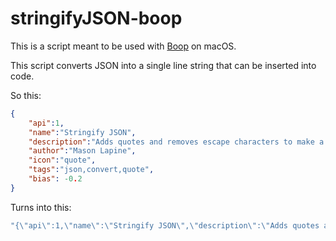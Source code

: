 # stringifyJSON-boop

This is a script meant to be used with [Boop](https://github.com/IvanMathy/Boop) on macOS.

This script converts JSON into a single line string that can be inserted into code.

So this:

```JSON
{
    "api":1,
    "name":"Stringify JSON",
    "description":"Adds quotes and removes escape characters to make a single String of JSON.",
    "author":"Mason Lapine",
    "icon":"quote",
    "tags":"json,convert,quote",
    "bias": -0.2
}
```


Turns into this:


```JAVA
"{\"api\":1,\"name\":\"Stringify JSON\",\"description\":\"Adds quotes and removes escape characters to make a single String of JSON.\",\"author\":\"Mason Lapine\",\"icon\":\"quote\",\"tags\":\"json,convert,quote\",\"bias\":-0.2}"
```

